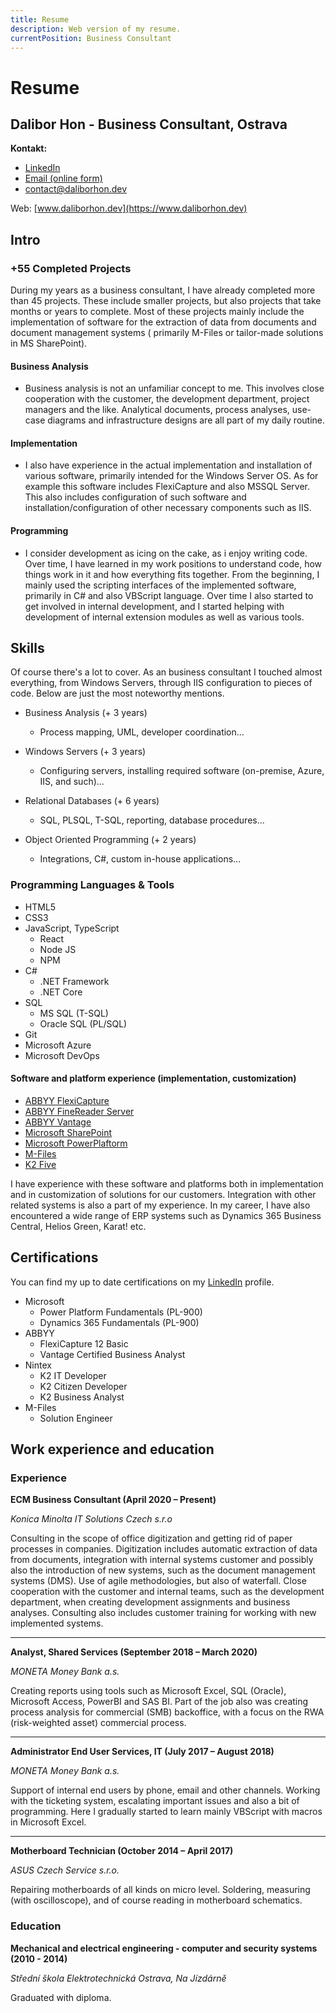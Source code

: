 ```yaml
---
title: Resume
description: Web version of my resume.
currentPosition: Business Consultant
---
```


# Resume

## Dalibor Hon - Business Consultant, Ostrava

**Kontakt:**
- [LinkedIn](https://www.linkedin.com/in/dalibor-hon/)
- [Email (online form)](https://www.daliborhon.dev/cs/about/contact)
- [contact@daliborhon.dev](mailto:contact@daliborhon.dev)

Web: [www.daliborhon.dev](https://www.daliborhon.dev)

## Intro

### +55 Completed Projects

During my years as a business consultant, I have already completed more than 45 projects. These include smaller projects, but also projects that take months or years to complete.
Most of these projects mainly include the implementation of software for the extraction of data from documents and document management systems ( primarily M-Files or tailor-made solutions in MS SharePoint).

#### Business Analysis

-   Business analysis is not an unfamiliar concept to me. This involves close cooperation with the customer, the development department, project managers and the like.
    Analytical documents, process analyses, use-case diagrams and infrastructure designs are all part of my daily routine.

#### Implementation

-   I also have experience in the actual implementation and installation of various software, primarily intended for the Windows Server OS.
    As for example this software includes FlexiCapture and also MSSQL Server. This also includes configuration of such software and installation/configuration of other necessary components such as IIS.

#### Programming

-   I consider development as icing on the cake, as i enjoy writing code. Over time, I have learned in my work positions to understand code, how things work in it and how everything fits together.
    From the beginning, I mainly used the scripting interfaces of the implemented software, primarily in C# and also VBScript language.
    Over time I also started to get involved in internal development, and I started helping with development of internal extension modules as well as various tools.

## Skills

Of course there's a lot to cover. As an business consultant I touched almost everything, from Windows Servers, through IIS configuration to pieces of code.
Below are just the most noteworthy mentions.

-   Business Analysis (\+ 3 years)

    -   Process mapping, UML, developer coordination...

-   Windows Servers (\+ 3 years)

    -   Configuring servers, installing required software (on-premise, Azure, IIS, and such)...

-   Relational Databases (\+ 6 years)

    -   SQL, PLSQL, T-SQL, reporting, database procedures...

-   Object Oriented Programming (\+ 2 years)
    -   Integrations, C#, custom in-house applications...

### Programming Languages & Tools

-   HTML5
-   CSS3
-   JavaScript, TypeScript
    -   React
    -   Node JS
    -   NPM
-   C#
    -   .NET Framework
    -   .NET Core
-   SQL
    -   MS SQL (T-SQL)
    -   Oracle SQL (PL/SQL)
-   Git
-   Microsoft Azure
-   Microsoft DevOps

#### Software and platform experience (implementation, customization)

-   [ABBYY FlexiCapture](https://www.abbyy.com/flexicapture/)
-   [ABBYY FineReader Server](https://www.abbyy.com/finereader-server/)
-   [ABBYY Vantage](https://www.abbyy.com/vantage/)
-   [Microsoft SharePoint](https://www.microsoft.com/cs-cz/microsoft-365/sharepoint/collaboration)
-   [Microsoft PowerPlaftorm](https://powerplatform.microsoft.com/en-us/)
-   [M-Files](https://www.m-files.com/)
-   [K2 Five](https://www.nintex.com/process-automation/k2-software/)

I have experience with these software and platforms both in implementation and in customization of solutions for our customers.
Integration with other related systems is also a part of my experience. In my career, I have also encountered a wide range of ERP systems such as Dynamics 365 Business Central, Helios Green, Karat! etc.

## Certifications

You can find my up to date certifications on my [LinkedIn](https://www.linkedin.com/in/dalibor-hon/details/certifications/) profile.

-   Microsoft
    -   Power Platform Fundamentals (PL-900)
    -   Dynamics 365 Fundamentals (PL-900)
-   ABBYY
    -   FlexiCapture 12 Basic
    -   Vantage Certified Business Analyst
-   Nintex
    -   K2 IT Developer
    -   K2 Citizen Developer
    -   K2 Business Analyst
-   M-Files
    -   Solution Engineer

## Work experience and education

### Experience

**ECM Business Consultant (April 2020 – Present)**

_Konica Minolta IT Solutions Czech s.r.o_

Consulting in the scope of office digitization and getting rid of paper processes in companies.
Digitization includes automatic extraction of data from documents, integration with internal systems customer and possibly also the
introduction of new systems, such as the document management systems (DMS). Use of agile methodologies, but also of waterfall.
Close cooperation with the customer and internal teams, such as the development department, when creating development assignments and business analyses.
Consulting also includes customer training for working with new implemented systems.

---

**Analyst, Shared Services (September 2018 – March 2020)**

_MONETA Money Bank a.s._

Creating reports using tools such as Microsoft Excel, SQL (Oracle), Microsoft Access, PowerBI and SAS BI.
Part of the job also was creating process analysis for commercial (SMB) backoffice, with a focus on the RWA (risk-weighted asset) commercial process.

---

**Administrator End User Services, IT (July 2017 – August 2018)**

_MONETA Money Bank a.s._

Support of internal end users by phone, email and other channels. Working with the ticketing system, escalating important issues and also a bit of programming.
Here I gradually started to learn mainly VBScript with macros in Microsoft Excel.

---

**Motherboard Technician (October 2014 – April 2017)**

_ASUS Czech Service s.r.o._

Repairing motherboards of all kinds on micro level. Soldering, measuring (with oscilloscope), and of course reading in motherboard schematics.

### Education

**Mechanical and electrical engineering - computer and security systems (2010 - 2014)**

_Střední škola Elektrotechnická Ostrava, Na Jízdárně_

Graduated with diploma.
